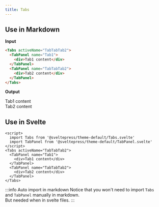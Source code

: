 ```yaml
---
title: Tabs
---
```


## Use in Markdown

**Input**

```md
<Tabs activeName="TabTabTab2">
  <TabPanel name="Tab1">
    <div>Tab1 content</div>
  </TabPanel>
  <TabPanel name="TabTabTab2">
    <div>Tab2 content</div>
  </TabPanel>
</Tabs>
```

**Output**

<Tabs activeName="TabTabTab2">
  <TabPanel name="Tab1">
    <div>Tab1 content</div>
  </TabPanel>
  <TabPanel name="TabTabTab2">
    <div>Tab2 content</div>
  </TabPanel>
</Tabs>

## Use in Svelte

```svelte live
<script>
  import Tabs from '@sveltepress/theme-default/Tabs.svelte'
  import TabPanel from '@sveltepress/theme-default/TabPanel.svelte'
</script>
<Tabs activeName="TabTabTab2">
  <TabPanel name="Tab1">
    <div>Tab1 content</div>
  </TabPanel>
  <TabPanel name="TabTabTab2">
    <div>Tab2 content</div>
  </TabPanel>
</Tabs>
```

:::info Auto import in markdown
Notice that you won't need to import `Tabs` and `TabPanel` manually in markdown.  
But needed when in svelte files.
:::